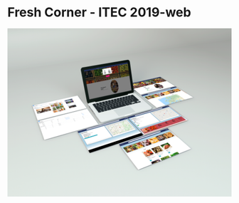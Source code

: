# Fresh Corner - ITEC 2019-web
![preview](https://raw.githubusercontent.com/Fineas/ITEC2019-web/master/img/preview.jpg)
